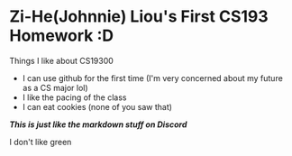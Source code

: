 # Zi-He(Johnnie) Liou's First CS193 Homework :D

Things I like about CS19300
- I can use github for the first time (I'm very concerned about my future as a CS major lol)
- I like the pacing of the class
- I can eat cookies (none of you saw that)

*__This is just like the markdown stuff on Discord__*

I don't like green
